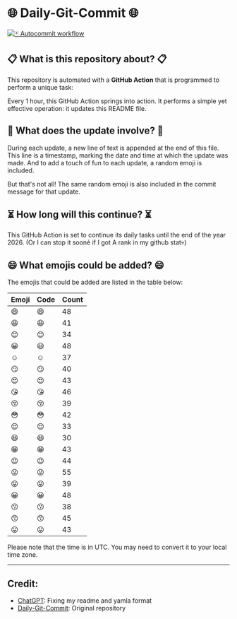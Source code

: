 # 🌐 Daily-Git-Commit 🌐

[![🃏 Autocommit workflow](https://github.com/kleqing/git-auto-commit/actions/workflows/main.yaml/badge.svg?event=check_run)](https://github.com/kleqing/git-auto-commit/actions/workflows/main.yaml)

## 📋 What is this repository about? 📋

This repository is automated with a **GitHub Action** that is programmed to perform a unique task:

Every 1 hour, this GitHub Action springs into action. It performs a simple yet effective operation: it updates this README file.

## 🔄 What does the update involve? 🔄

During each update, a new line of text is appended at the end of this file. This line is a timestamp, marking the date and time at which the update was made. And to add a touch of fun to each update, a random emoji is included.

But that's not all! The same random emoji is also included in the commit message for that update.

## ⏳ How long will this continue? ⏳

This GitHub Action is set to continue its daily tasks until the end of the year 2026. (Or I can stop it soonẻ if I got A rank in my github stat💀)

## 😄 What emojis could be added? 😄

The emojis that could be added are listed in the table below:

| Emoji | Code | Count |
| --- | --- | --- |
| 😄 | :smile: | 48 |
| 😆 | :laughing: | 41 |
| 😊 | :blush: | 34 |
| 😀 | :smiley: | 48 |
| ☺️ | :relaxed: | 37 |
| 😏 | :smirk: | 40 |
| 😍 | :heart_eyes: | 43 |
| 😘 | :kissing_heart: | 46 |
| 😚 | :kissing_closed_eyes: | 39 |
| 😳 | :flushed: | 42 |
| 😌 | :relieved: | 33 |
| 😆 | :satisfied: | 30 |
| 😁 | :grin: | 43 |
| 😉 | :wink: | 44 |
| 😜 | :stuck_out_tongue_winking_eye: | 55 |
| 😝 | :stuck_out_tongue_closed_eyes: | 39 |
| 😀 | :grinning: | 48 |
| 😗 | :kissing: | 38 |
| 😙 | :kissing_smiling_eyes: | 45 |
| 😛 | :stuck_out_tongue: | 43 |

Please note that the time is in UTC. You may need to convert it to your local time zone.

---

## Credit:

- [ChatGPT](chatgpt.com): Fixing my readme and yamla format
- [Daily-Git-Commit](https://github.com/diegomarty/daily-git-commit): Original repository

